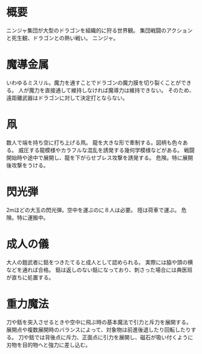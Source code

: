 # 概要
ニンジャ集団が大型のドラゴンを組織的に狩る世界観。
集団戦闘のアクションと死生観、ドラゴンとの熱い戦い。
ニンジャ。

# 魔導金属
いわゆるミスリル。魔力を通すことでドラゴンの魔力膜を切り裂くことができる。
人が魔力を直接通して維持しなければ魔導力は維持できない。
そのため、遠距離武器はドラゴンに対して決定打とならない。

# 凧
数人で端を持ち空に打ち上げる凧。
龍を大きな形で牽制する。図柄も色々ある。
威圧する龍模様やカラフルな混乱を誘発する幾何学模様などがある。
戦闘開始時や途中で展開し、龍を下がらせブレス攻撃を誘発する。
危険。特に展開後攻撃をうける。

# 閃光弾
2mほどの大玉の閃光弾。空中を運ぶのに８人は必要。
陸は荷車で運ぶ。
危険。特に運搬中。

# 成人の儀
大人の鎧武者に銛をつきたてると成人として認められる。
実際には脇や頭の横などを通れば合格。
銛は返しのない銛になっており、刺さった場合には典医班が直ちに処置する。

# 重力魔法
刀や銛を突入させるときや空中に飛ぶ時の基本魔法で引力と斥力を展開する。
展開点や複数展開時のバランスによって、対象物は前進後退したり回転したりする。
刀や銛では背後点に斥力、正面点に引力を展開し、磁石が吸い付くように刃物を目的物へと強力に差し込む。

